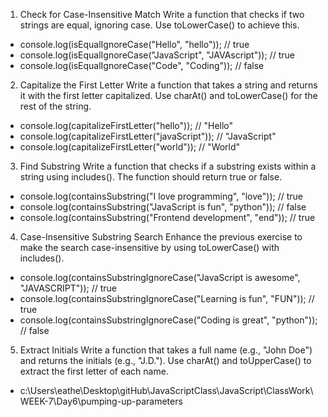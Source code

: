 1. Check for Case-Insensitive Match
Write a function that checks if two strings are equal, ignoring case. Use toLowerCase() to achieve this.

* console.log(isEqualIgnoreCase("Hello", "hello")); // true
* console.log(isEqualIgnoreCase("JavaScript", "JAVAscript")); // true
* console.log(isEqualIgnoreCase("Code", "Coding")); // false

2. Capitalize the First Letter
Write a function that takes a string and returns it with the first letter capitalized. Use charAt() and toLowerCase() for the rest of the string.

* console.log(capitalizeFirstLetter("hello")); // "Hello"
* console.log(capitalizeFirstLetter("javaScript")); // "JavaScript"
* console.log(capitalizeFirstLetter("world")); // "World"

3. Find Substring
Write a function that checks if a substring exists within a string using includes(). The function should return true or false.

* console.log(containsSubstring("I love programming", "love")); // true
* console.log(containsSubstring("JavaScript is fun", "python")); // false
* console.log(containsSubstring("Frontend development", "end")); // true



4. Case-Insensitive Substring Search
Enhance the previous exercise to make the search case-insensitive by using toLowerCase() with includes().

* console.log(containsSubstringIgnoreCase("JavaScript is awesome", "JAVASCRIPT")); // true
* console.log(containsSubstringIgnoreCase("Learning is fun", "FUN")); // true
* console.log(containsSubstringIgnoreCase("Coding is great", "python")); // false


5. Extract Initials
Write a function that takes a full name (e.g., "John Doe") and returns the initials (e.g., "J.D."). Use charAt() and toUpperCase() to extract the first letter of each name.

* c:\Users\eathe\Desktop\gitHub\JavaScriptClass\JavaScript\ClassWork\WEEK-7\Day6\pumping-up-parameters
